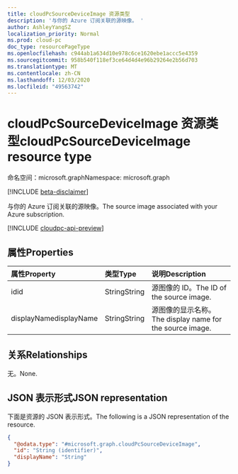 ```yaml
---
title: cloudPcSourceDeviceImage 资源类型
description: '与你的 Azure 订阅关联的源映像。 '
author: AshleyYangSZ
localization_priority: Normal
ms.prod: cloud-pc
doc_type: resourcePageType
ms.openlocfilehash: c944ab1a634d10e978c6ce1620ebe1accc5e4359
ms.sourcegitcommit: 958b540f118ef3ce64d4d4e96b29264e2b56d703
ms.translationtype: MT
ms.contentlocale: zh-CN
ms.lasthandoff: 12/03/2020
ms.locfileid: "49563742"
---
```

# <a name="cloudpcsourcedeviceimage-resource-type"></a><span data-ttu-id="edc6f-103">cloudPcSourceDeviceImage 资源类型</span><span class="sxs-lookup"><span data-stu-id="edc6f-103">cloudPcSourceDeviceImage resource type</span></span>

<span data-ttu-id="edc6f-104">命名空间：microsoft.graph</span><span class="sxs-lookup"><span data-stu-id="edc6f-104">Namespace: microsoft.graph</span></span>

[!INCLUDE [beta-disclaimer](../../includes/beta-disclaimer.md)]

<span data-ttu-id="edc6f-105">与你的 Azure 订阅关联的源映像。</span><span class="sxs-lookup"><span data-stu-id="edc6f-105">The source image associated with your Azure subscription.</span></span>

[!INCLUDE [cloudpc-api-preview](../../includes/cloudpc-api-preview.md)]

## <a name="properties"></a><span data-ttu-id="edc6f-106">属性</span><span class="sxs-lookup"><span data-stu-id="edc6f-106">Properties</span></span>

|<span data-ttu-id="edc6f-107">属性</span><span class="sxs-lookup"><span data-stu-id="edc6f-107">Property</span></span>|<span data-ttu-id="edc6f-108">类型</span><span class="sxs-lookup"><span data-stu-id="edc6f-108">Type</span></span>|<span data-ttu-id="edc6f-109">说明</span><span class="sxs-lookup"><span data-stu-id="edc6f-109">Description</span></span>|
|:---|:---|:---|
|<span data-ttu-id="edc6f-110">id</span><span class="sxs-lookup"><span data-stu-id="edc6f-110">id</span></span>|<span data-ttu-id="edc6f-111">String</span><span class="sxs-lookup"><span data-stu-id="edc6f-111">String</span></span>|<span data-ttu-id="edc6f-112">源图像的 ID。</span><span class="sxs-lookup"><span data-stu-id="edc6f-112">The ID of the source image.</span></span>|
|<span data-ttu-id="edc6f-113">displayName</span><span class="sxs-lookup"><span data-stu-id="edc6f-113">displayName</span></span>|<span data-ttu-id="edc6f-114">String</span><span class="sxs-lookup"><span data-stu-id="edc6f-114">String</span></span>|<span data-ttu-id="edc6f-115">源图像的显示名称。</span><span class="sxs-lookup"><span data-stu-id="edc6f-115">The display name for the source image.</span></span>|

## <a name="relationships"></a><span data-ttu-id="edc6f-116">关系</span><span class="sxs-lookup"><span data-stu-id="edc6f-116">Relationships</span></span>

<span data-ttu-id="edc6f-117">无。</span><span class="sxs-lookup"><span data-stu-id="edc6f-117">None.</span></span>

## <a name="json-representation"></a><span data-ttu-id="edc6f-118">JSON 表示形式</span><span class="sxs-lookup"><span data-stu-id="edc6f-118">JSON representation</span></span>

<span data-ttu-id="edc6f-119">下面是资源的 JSON 表示形式。</span><span class="sxs-lookup"><span data-stu-id="edc6f-119">The following is a JSON representation of the resource.</span></span>
<!-- {
  "blockType": "resource",
  "@odata.type": "microsoft.graph.cloudPcSourceDeviceImage",
  "baseType": "microsoft.graph.entity"
}
-->

``` json
{
  "@odata.type": "#microsoft.graph.cloudPcSourceDeviceImage",
  "id": "String (identifier)",
  "displayName": "String"
}
```
